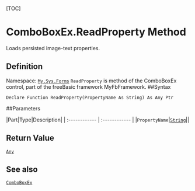 [TOC]
# ComboBoxEx.ReadProperty Method
Loads persisted image-text properties.
## Definition
Namespace: [`My.Sys.Forms`](My.Sys.Forms.md)
`ReadProperty` is method of the ComboBoxEx control, part of the freeBasic framework MyFbFramework.
##Syntax
```freeBasic
Declare Function ReadProperty(PropertyName As String) As Any Ptr
```

##Parameters

|Part|Type|Description|
| :------------ | :------------ |
|`PropertyName`|[`String`]("https://www.freebasic.net/wiki/KeyPgString")||

## Return Value
[`Any`]("https://www.freebasic.net/wiki/KeyPgAny")
## See also
[`ComboBoxEx`](ComboBoxEx.md)
